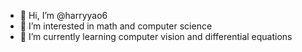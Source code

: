 - 👋 Hi, I’m @harryyao6
- 👀 I’m interested in math and computer science
- 🌱 I’m currently learning computer vision and differential equations
